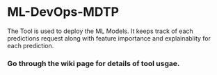 # ML-DevOps-MDTP
The Tool is used to deploy the ML Models. It keeps track of each predictions request along with feature importance and explainablity for each prediction.

### Go through the wiki page for details of tool usgae.
